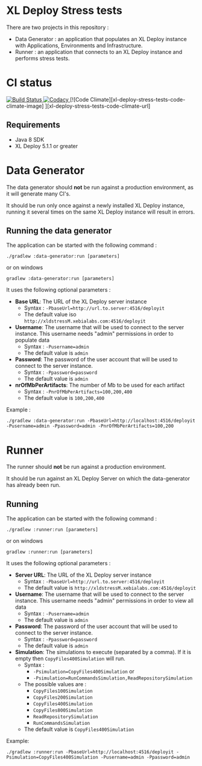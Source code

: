 # XL Deploy Stress tests

There are two projects in this repository :

- Data Generator : an application that populates an XL Deploy instance with Applications, Environments and Infrastructure.
- Runner : an application that connects to an XL Deploy instance and performs stress tests.

# CI status #

[![Build Status][xl-deploy-stress-tests-travis-image] ][xl-deploy-stress-tests-travis-url]
[![Codacy][xl-deploy-stress-tests-codacy-image] ][xl-deploy-stress-tests-codacy-url]
[![Code Climate][xl-deploy-stress-tests-code-climate-image] ][xl-deploy-stress-tests-code-climate-url]


[xl-deploy-stress-tests-travis-image]: https://travis-ci.org/xebialabs-community/xl-deploy-stress-tests.svg?branch=master
[xl-deploy-stress-tests-travis-url]: https://travis-ci.org/xebialabs-community/xl-deploy-stress-tests
[xl-deploy-stress-tests-codacy-image]: https://api.codacy.com/project/badge/Grade/f97410a1c91d4af4be5bbc5add23a17e
[xl-deploy-stress-tests-codacy-url]: https://www.codacy.com/app/rvanstone/xl-deploy-stress-tests
[xl-deploy-stress-testscode-climate-image]: https://codeclimate.com/github/xebialabs-community/xl-deploy-stress-tests/badges/gpa.svg
[xl-deploy-stress-testscode-climate-url]: https://codeclimate.com/github/xebialabs-community/xl-deploy-stress-tests



## Requirements

- Java 8 SDK
- XL Deploy 5.1.1 or greater

# Data Generator

The data generator should **not** be run against a production environment, as it will generate many CI's.

It should be run only once against a newly installed XL Deploy instance, running it several times on the same XL Deploy instance will result in errors.

## Running the data generator

The application can be started with the following command :

    ./gradlew :data-generator:run [parameters]

or on windows

    gradlew :data-generator:run [parameters]

It uses the following optional parameters :

- **Base URL**: The URL of the XL Deploy server instance
    - Syntax : `-PbaseUrl=http://url.to.server:4516/deployit`
    - The default value iso `http://xldstressM.xebialabs.com:4516/deployit`
- **Username**: The username that will be used to connect to the server instance. This username needs "admin" permissions in order to populate data
    - Syntax : `-Pusername=admin`
    - The default value is `admin`
- **Password**: The password of the user account that will be used to connect to the server instance.
    - Syntax : `-Ppassword=password`
    - The default value is `admin`
- **nrOfMbPerArtifacts**: The number of Mb to be used for each artifact
    - Syntax : `-PnrOfMbPerArtifacts=100,200,400`
    - The default value is `100,200,400`

Example :

    ./gradlew :data-generator:run -PbaseUrl=http://localhost:4516/deployit -Pusername=admin -Ppassword=admin -PnrOfMbPerArtifacts=100,200
    
# Runner

The runner should **not** be run against a production environment.

It should be run against an XL Deploy Server on which the data-generator has already been run.

## Running

The application can be started with the following command :

    ./gradlew :runner:run [parameters]

or on windows

    gradlew :runner:run [parameters]

It uses the following optional parameters :

- **Server URL**: The URL of the XL Deploy server instance
    - Syntax : `-PbaseUrl=http://url.to.server:4516/deployit`
    - The default value is `http://xldstressM.xebialabs.com:4516/deployit`
- **Username**: The username that will be used to connect to the server instance. This username needs "admin" permissions in order to view all data
    - Syntax : `-Pusername=admin`
    - The default value is `admin`
- **Password**: The password of the user account that will be used to connect to the server instance.
    - Syntax : `-Ppassword=password`
    - The default value is `admin`
- **Simulation**: The simulations to execute (separated by a comma). If it is empty then `CopyFiles400Simulation` will run.
    - Syntax :
        - `-Psimulation=CopyFiles400Simulation` or
        - `-Psimulation=RunCommandsSimulation,ReadRepositorySimulation`
    - The possible values are :
        - `CopyFiles100Simulation`
        - `CopyFiles200Simulation`
        - `CopyFiles400Simulation`
        - `CopyFiles800Simulation`
        - `ReadRepositorySimulation`
        - `RunCommandsSimulation`
    - The default value is `CopyFiles400Simulation`

Example:

    ./gradlew :runner:run -PbaseUrl=http://localhost:4516/deployit -Psimulation=CopyFiles400Simulation -Pusername=admin -Ppassword=admin


